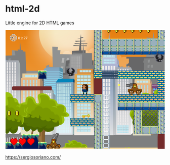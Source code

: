 # html-2d
Little engine for 2D HTML games

![alt text](https://raw.githubusercontent.com/sergiss/html-2d/master/html-2d.PNG)

https://sergiosoriano.com/
